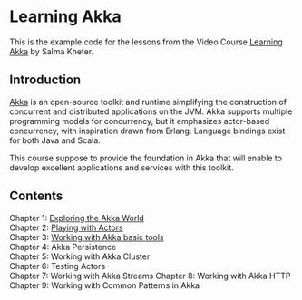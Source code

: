 # Learning Akka
This is the example code for the lessons from the Video Course [Learning Akka](https://www.safaribooksonline.com/library/view/learning-akka/9781784391836/) by Salma Kheter.

## Introduction
[Akka](http://akka.io/) is an open-source toolkit and runtime simplifying the construction of concurrent and distributed applications on the JVM. Akka supports multiple programming models for concurrency, but it emphasizes actor-based concurrency, with inspiration drawn from Erlang. Language bindings exist for both Java and Scala.

This course suppose to provide the foundation in Akka that will enable to develop excellent applications and services with this toolkit.

## Contents
Chapter 1: [Exploring the Akka World](hello-akka)  
Chapter 2: [Playing with Actors](playing-with-actors)  
Chapter 3: [Working with Akka basic tools](akka-basic-tools.md)  
Chapter 4: Akka Persistence  
Chapter 5: Working with Akka Cluster  
Chapter 6: Testing Actors  
Chapter 7: Working with Akka Streams
Chapter 8: Working with Akka HTTP  
Chapter 9: Working with Common Patterns in Akka